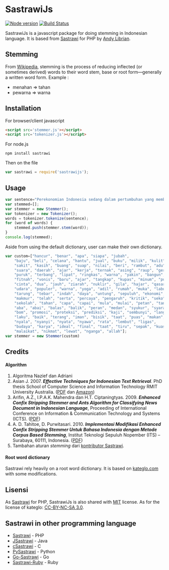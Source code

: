 # SastrawiJs

[![Node version](https://img.shields.io/node/v/sastrawijs.svg?style=flat)](http://nodejs.org/download/) [![Build Status](https://travis-ci.com/damzaky/sastrawijs.svg?branch=master)](https://travis-ci.org/damzaky/sastrawijs)


SastrawiJs is a javascript package for doing stemming in Indonesian language. It is based from [Sastrawi](https://github.com/sastrawi/sastrawi) for PHP by [Andy Librian](https://github.com/andylibrian).

## Stemming

From [Wikipedia](https://en.wikipedia.org/wiki/Stemming), stemming is the process of reducing inflected (or sometimes derived) words to their word stem, base or root form—generally a written word form. Example :

- menahan => tahan
- pewarna => warna

## Installation

For browser/client javascript

```html
<script src='stemmer.js'></script>
<script src='tokenizer.js'></script>
```

For node.js

```
npm install sastrawi
```

Then on the file

```javascript
var sastrawi = require('sastrawijs');
```

## Usage

```javascript
var sentence="Perekonomian Indonesia sedang dalam pertumbuhan yang membanggakan";
var stemmed=[];
var stemmer = new Stemmer();
var tokenizer = new Tokenizer();
words = tokenizer.tokenize(sentence);
for (word of words) {
    stemmed.push(stemmer.stem(word));
}
console.log(stemmed);
```

Aside from using the default dictionary, user can make their own dictionary.

```javascript
var custom=["hancur", "benar", "apa", "siapa", "jubah",
    "baju", "beli", "celana", "hantu", "jual", "buku", "milik", "kulit",
    "sakit", "kasih", "buang", "suap", "nilai", "beri", "rambut", "adu",
    "suara", "daerah", "ajar", "kerja", "ternak", "asing", "raup", "gerak",
    "puruk", "terbang", "lipat", "ringkas", "warna", "yakin", "bangun",
    "fitnah", "vonis", "baru", "ajar", "tangkap", "kupas", "minum", "pukul",
    "cinta", "dua", "jauh", "ziarah", "nuklir", "gila", "hajar", "qasar",
    "udara", "populer", "warna", "yoga", "adil", "rumah", "muka", "labuh",
    "tarung", "tebar", "indah", "daya", "untung", "sepuluh", "ekonomi",
    "makmur", "telah", "serta", "percaya", "pengaruh", "kritik", "seko",
    "sekolah", "tahan", "capa", "capai", "mula", "mulai", "petan", "tani",
    "aba", "abai", "balas", "balik", "peran", "medan", "syukur", "syarat",
    "bom", "promosi", "proteksi", "prediksi", "kaji", "sembunyi", "langgan",
    "laku", "baik", "terang", "iman", "bisik", "taat", "puas", "makan",
    "nyala", "nyanyi", "nyata", "nyawa", "rata", "lembut", "ligas",
    "budaya", "karya", "ideal", "final", "taat", "tiru", "sepak", "kuasa",
    "malaikat", "nikmat", "lewat", "nganga", "allah"];
var stemmer = new Stemmer(custom)
```

## Credits

#### Algorithm

1. Algoritma Nazief dan Adriani
2. Asian J. 2007. ___Effective Techniques for Indonesian Text Retrieval___. PhD thesis School of Computer Science and Information Technology RMIT University Australia. ([PDF](http://researchbank.rmit.edu.au/eserv/rmit:6312/Asian.pdf) dan [Amazon](https://www.amazon.com/Effective-Techniques-Indonesian-Text-Retrieval/dp/3639021649))
3. Arifin, A.Z., I.P.A.K. Mahendra dan H.T. Ciptaningtyas. 2009. ___Enhanced Confix Stripping Stemmer and Ants Algorithm for Classifying News Document in Indonesian Language___, Proceeding of International Conference on Information & Communication Technology and Systems (ICTS). ([PDF](http://personal.its.ac.id/files/pub/2623-agusza-baru%2021%20d%20VIP%20enhanced-confix-stripping-stem.pdf))
4. A. D. Tahitoe, D. Purwitasari. 2010. ___Implementasi Modifikasi Enhanced Confix Stripping Stemmer Untuk Bahasa Indonesia dengan Metode Corpus Based Stemming___, Institut Teknologi Sepuluh Nopember (ITS) – Surabaya, 60111, Indonesia. ([PDF](http://digilib.its.ac.id/public/ITS-Undergraduate-14255-paperpdf.pdf))
5. Tambahan aturan _stemming_ dari [kontributor Sastrawi](https://github.com/sastrawi/sastrawi/graphs/contributors).

#### Root word dictionary

Sastrawi rely heavily on a root word dictionary. It is based on [kateglo.com](http://kateglo.com) with some modifications.

## Lisensi

As [Sastrawi](https://github.com/sastrawi/sastrawi) for PHP, SastrawiJs is also shared with [MIT](http://choosealicense.com/licenses/mit/) license. As for the license of kateglo: [CC-BY-NC-SA 3.0](https://github.com/ivanlanin/kateglo#lisensi-isi).

## Sastrawi in other programming language

- [Sastrawi](https://github.com/sastrawi/sastrawi) - PHP
- [JSastrawi](https://github.com/jsastrawi/jsastrawi) - Java
- [cSastrawi](https://github.com/mohangk/c_sastrawi) - C
- [PySastrawi](https://github.com/har07/PySastrawi) - Python
- [Go-Sastrawi](https://github.com/RadhiFadlillah/go-sastrawi) - Go
- [Sastrawi-Ruby](https://github.com/meisyal/sastrawi-ruby) - Ruby
